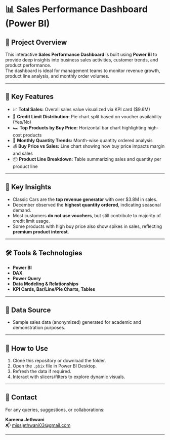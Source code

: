 # 📊 Sales Performance Dashboard (Power BI)

## 📝 Project Overview

This interactive **Sales Performance Dashboard** is built using **Power BI** to provide deep insights into business sales activities, customer trends, and product performance.  
The dashboard is ideal for management teams to monitor revenue growth, product line analysis, and monthly order volumes.

---

## 📌 Key Features

- 📈 **Total Sales:** Overall sales value visualized via KPI card ($9.6M)
- 🧾 **Credit Limit Distribution:** Pie chart split based on voucher availability (Yes/No)
- 🏎️ **Top Products by Buy Price:** Horizontal bar chart highlighting high-cost products
- 📅 **Monthly Quantity Trends:** Month-wise quantity ordered analysis
- 💰 **Buy Price vs Sales:** Line chart showing how buy price impacts margin and sales
- 📦 **Product Line Breakdown:** Table summarizing sales and quantity per product line


---

## 🧠 Key Insights

- Classic Cars are the **top revenue generator** with over $3.8M in sales.
- December observed the **highest quantity ordered**, indicating seasonal demand.
- Most customers **do not use vouchers**, but still contribute to majority of credit limit usage.
- Some products with high buy price also show spikes in sales, reflecting **premium product interest**.

---

## 🛠 Tools & Technologies

- **Power BI**
- **DAX**
- **Power Query**
- **Data Modeling & Relationships**
- **KPI Cards, Bar/Line/Pie Charts, Tables**

---

## 📁 Data Source

- Sample sales data (anonymized) generated for academic and demonstration purposes.

---

## 📌 How to Use

1. Clone this repository or download the folder.
2. Open the `.pbix` file in Power BI Desktop.
3. Refresh the data if required.
4. Interact with slicers/filters to explore dynamic visuals.

---

## 📧 Contact

For any queries, suggestions, or collaborations:

**Kareena Jethwani**  
📬 missjethwani03@gmail.com  


---



